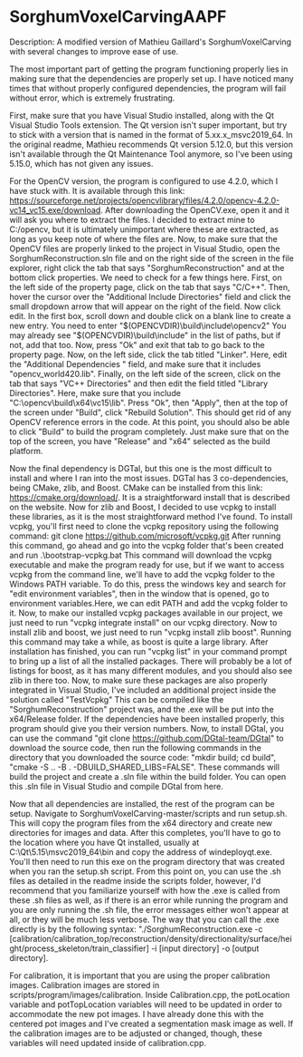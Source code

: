 # SorghumVoxelCarvingAAPF

Description:
A modified version of Mathieu Gaillard's SorghumVoxelCarving with several changes to improve ease of use.

The most important part of getting the program functioning properly lies in making sure that the dependencies are properly set up. I have noticed many times that without properly configured dependencies, the program will fail without error, which is extremely frustrating. 

First, make sure that you have Visual Studio installed, along with the Qt Visual Studio Tools extension. The Qt version isn't super important, but try to stick with a version that is named in the format of 5.xx.x_msvc2019_64. In the original readme, Mathieu recommends Qt version 5.12.0, but this version isn't available through the Qt Maintenance Tool anymore, so I've been using 5.15.0, which has not given any issues. 

For the OpenCV version, the program is configured to use 4.2.0, which I have stuck with. It is available through this link: https://sourceforge.net/projects/opencvlibrary/files/4.2.0/opencv-4.2.0-vc14_vc15.exe/download. After downloading the OpenCV.exe, open it and it will ask you where to extract the files. I decided to extract mine to C:/opencv, but it is ultimately unimportant where these are extracted, as long as you keep note of where the files are. Now, to make sure that the OpenCV files are properly linked to the project in Visual Studio, open the SorghumReconstruction.sln file and on the right side of the screen in the file explorer, right click the tab that says "SorghumReconstruction" and at the bottom click properties. We need to check for a few things here. First, on the left side of the property page, click on the tab that says "C/C++". Then, hover the cursor over the "Additional Include Directories" field and click the small dropdown arrow that will appear on the right of the field. Now click edit. In the first box, scroll down and double click on a blank line to create a new entry. You need to enter "$(OPENCVDIR)\build\include\opencv2" You may already see "$(OPENCVDIR)\build\include" in the list of paths, but if not, add that too. Now, press "Ok" and exit that tab to go back to the property page. Now, on the left side, click the tab titled "Linker". Here, edit the "Additional Dependencies " field, and make sure that it includes "opencv_world420.lib". Finally, on the left side of the screen, click on the tab that says "VC++ Directories" and then edit the field titled "Library Directories". Here, make sure that you include "C:\opencv\build\x64\vc15\lib". Press "Ok", then "Apply", then at the top of the screen under "Build", click "Rebuild Solution". This should get rid of any OpenCV reference errors in the code. At this point, you should also be able to click "Build" to build the program completely. Just make sure that on the top of the screen, you have "Release" and "x64" selected as the build platform.

Now the final dependency is DGTal, but this one is the most difficult to install and where I ran into the most issues. DGTal has 3 co-dependencies, being CMake, zlib, and Boost. CMake can be installed from this link: https://cmake.org/download/. It is a straightforward install that is described on the website. Now for zlib and Boost, I decided to use vcpkg to install these libraries, as it is the most straightforward method I've found. To install vcpkg, you'll first need to clone the vcpkg repository using the following command: git clone https://github.com/microsoft/vcpkg.git After running this command, go ahead and go into the vcpkg folder that's been created and run .\bootstrap-vcpkg.bat This command will download the vcpkg executable and make the program ready for use, but if we want to access vcpkg from the command line, we'll have to add the vcpkg folder to the Windows PATH variable. To do this, press the windows key and search for "edit environment variables", then in the window that is opened, go to environment variables.Here, we can edit PATH and add the vcpkg folder to it. Now, to make our installed vcpkg packages available in our project, we just need to run "vcpkg integrate install" on our vcpkg directory. Now to install zlib and boost, we just need to run "vcpkg install zlib boost". Running this command may take a while, as boost is quite a large library. After installation has finished, you can run "vcpkg list" in your command prompt to bring up a list of all the installed packages. There will probably be a lot of listings for boost, as it has many different modules, and you should also see zlib in there too. Now, to make sure these packages are also properly integrated in Visual Studio, I've included an additional project inside the solution called "TestVcpkg" This can be compiled like the "SorghumReconstruction" project was, and the .exe will be put into the x64/Release folder. If the dependencies have been installed properly, this program should give you their version numbers. Now, to install DGtal, you can use the command "git clone https://github.com/DGtal-team/DGtal" to download the source code, then run the following commands in the directory that you downloaded the source code: "mkdir build; cd build", "cmake -S .. -B . -DBUILD_SHARED_LIBS=FALSE". These commands will build the project and create a .sln file within the build folder. You can open this .sln file in Visual Studio and compile DGtal from here.

Now that all dependencies are installed, the rest of the program can be setup. Navigate to SorghumVoxelCarving-master/scripts and run setup.sh. This will copy the program files from the x64 directory and create new directories for images and data. After this completes, you'll have to go to the location where you have Qt installed, usually at C:\Qt\5.15\msvc2019_64\bin and copy the address of windeployqt.exe. You'll then need to run this exe on the program directory that was created when you ran the setup.sh script. From this point on, you can use the .sh files as detailed in the readme inside the scripts folder, however, I'd recommend that you familiarize yourself with how the .exe is called from these .sh files as well, as if there is an error while running the program and you are only running the .sh file, the error messages either won't appear at all, or they will be much less verbose. The way that you can call the .exe directly is by the following syntax: "./SorghumReconstruction.exe -c [calibration/calibration_top/reconstruction/density/directionality/surface/height/process_skeleton/train_classifier] -i [input directory] -o [output directory]. 

For calibration, it is important that you are using the proper calibration images. Calibration images are stored in scripts/program/images/calibration. Inside Calibration.cpp, the potLocation variable and potTopLocation variables will need to be updated in order to accommodate the new pot images. I have already done this with the centered pot images and I've created a segmentation mask image as well. If the calibration images are to be adjusted or changed, though, these variables will need updated inside of calibration.cpp.

